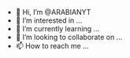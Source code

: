 - 👋 Hi, I’m @ARABIANYT
- 👀 I’m interested in ...
- 🌱 I’m currently learning ...
- 💞️ I’m looking to collaborate on ...
- 📫 How to reach me ...

<!---
ARABIANYT/ARABIANYT is a ✨ special ✨ repository because its `README.md` (this file) appears on your GitHub profile.
You can click the Preview link to take a look at your changes.
--->
